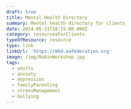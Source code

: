 ```yaml
---
draft: true
title: Mental Health Directory
summary: Mental health directory for clients
date: 2024-05-31T18:15:00.000Z
category: resourcesForClients
typeOfResource: resource
type: link
linkUrl: 'https://mhd.aafederation.org'
image: /img/RubinWorkshop.jpg
tags:
  - adults
  - anxiety
  - depression
  - familyParenting
  - stressManagement
  - bullying
---
```



